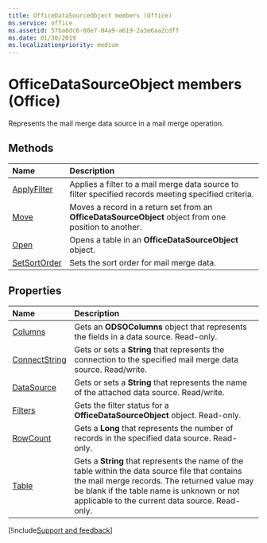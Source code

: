 ```yaml
---
title: OfficeDataSourceObject members (Office)
ms.service: office
ms.assetid: 57ba0dc6-80e7-04a9-a619-2a3e6aa2cdff
ms.date: 01/30/2019
ms.localizationpriority: medium
---
```



# OfficeDataSourceObject members (Office)

Represents the mail merge data source in a mail merge operation.


## Methods

|Name|Description|
|:-----|:-----|
|[ApplyFilter](../../Office.OfficeDataSourceObject.ApplyFilter.md)|Applies a filter to a mail merge data source to filter specified records meeting specified criteria.|
|[Move](../../Office.OfficeDataSourceObject.Move.md)|Moves a record in a return set from an **OfficeDataSourceObject** object from one position to another.|
|[Open](../../Office.OfficeDataSourceObject.Open.md)|Opens a table in an **OfficeDataSourceObject** object.|
|[SetSortOrder](../../Office.OfficeDataSourceObject.SetSortOrder.md)|Sets the sort order for mail merge data.|


## Properties

|Name|Description|
|:-----|:-----|
|[Columns](../../Office.OfficeDataSourceObject.Columns.md)|Gets an **ODSOColumns** object that represents the fields in a data source. Read-only.|
|[ConnectString](../../Office.OfficeDataSourceObject.ConnectString.md)|Gets or sets a **String** that represents the connection to the specified mail merge data source. Read/write.|
|[DataSource](../../Office.OfficeDataSourceObject.DataSource.md)|Gets or sets a **String** that represents the name of the attached data source. Read/write.|
|[Filters](../../Office.OfficeDataSourceObject.Filters.md)|Gets the filter status for a **OfficeDataSourceObject** object. Read-only.|
|[RowCount](../../Office.OfficeDataSourceObject.RowCount.md)|Gets a **Long** that represents the number of records in the specified data source. Read-only.|
|[Table](../../Office.OfficeDataSourceObject.Table.md)|Gets a **String** that represents the name of the table within the data source file that contains the mail merge records. The returned value may be blank if the table name is unknown or not applicable to the current data source. Read-only.|

[!include[Support and feedback](~/includes/feedback-boilerplate.md)]